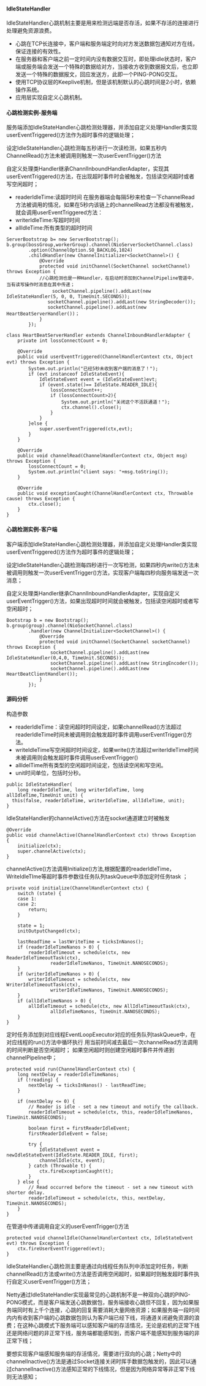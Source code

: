 #### IdleStateHandler

IdleStateHandler心跳机制主要是用来检测远端是否存活，如果不存活的连接进行处理避免资源浪费。

* 心跳在TCP长连接中，客户端和服务端定时向对方发送数据包通知对方在线，保证连接的有效性。
* 在服务器和客户端之前一定时间内没有数据交互时，即处理idle状态时，客户端或服务端会发送一个特殊的数据给对方，当接收方收到数据报文后，也立即发送一个特殊的数据报文，回应发送方，此即一个PING-PONG交互。
* 使用TCP协议层的Keeplive机制，但是该机制默认的心跳时间是2小时，依赖操作系统。
* 应用层实现自定义心跳机制。



#### 心跳检测实例-服务端

服务端添加IdleStateHandler心跳检测处理器，并添加自定义处理Handler类实现userEventTriggered()方法作为超时事件的逻辑处理；

设定IdleStateHandler心跳检测每五秒进行一次读检测，如果五秒内ChannelRead()方法未被调用则触发一次userEventTrigger()方法

自定义处理类Handler继承ChannlInboundHandlerAdapter，实现其userEventTriggered()方法，在出现超时事件时会被触发，包括读空闲超时或者写空闲超时；

* readerIdleTime:读超时时间 在服务器端会每隔5秒来检查一下channelRead方法被调用的情况，如果在5秒内该链上的channelRead方法都没有被触发，就会调用userEventTriggered方法：
* writerIdleTime:写超时时间
* allIdleTime:所有类型的超时时间

```
ServerBootstrap b= new ServerBootstrap();
b.group(bossGroup,workerGroup).channel(NioServerSocketChannel.class)
        .option(ChannelOption.SO_BACKLOG,1024)
        .childHandler(new ChannelInitializer<SocketChannel>() {
            @Override
            protected void initChannel(SocketChannel socketChannel) throws Exception {
            //心跳检测也是一种Handler，在启动时添加到ChannelPipeline管道中，当有读写操作时消息在其中传递；
            　	socketChannel.pipeline().addLast(new IdleStateHandler(5, 0, 0, TimeUnit.SECONDS));
               socketChannel.pipeline().addLast(new StringDecoder());
               socketChannel.pipeline().addLast(new HeartBeatServerHandler())；
            }
        });
```



```
class HeartBeatServerHandler extends ChannelInboundHandlerAdapter {
    private int lossConnectCount = 0;

    @Override
    public void userEventTriggered(ChannelHandlerContext ctx, Object evt) throws Exception {
        System.out.println("已经5秒未收到客户端的消息了！");
        if (evt instanceof IdleStateEvent){
            IdleStateEvent event = (IdleStateEvent)evt;
            if (event.state()== IdleState.READER_IDLE){
                lossConnectCount++;
                if (lossConnectCount>2){
                    System.out.println("关闭这个不活跃通道！");
                    ctx.channel().close();
                }
            }
        }else {
            super.userEventTriggered(ctx,evt);
        }
    }

    @Override
    public void channelRead(ChannelHandlerContext ctx, Object msg) throws Exception {
        lossConnectCount = 0;
        System.out.println("client says: "+msg.toString());
    }

	@Override
	public void exceptionCaught(ChannelHandlerContext ctx, Throwable cause) throws Exception {
        ctx.close();
    }
}
```

#### 心跳检测实例-客户端

客户端添加IdleStateHandler心跳检测处理器，并添加自定义处理Handler类实现userEventTriggered()方法作为超时事件的逻辑处理；

设定IdleStateHandler心跳检测每四秒进行一次写检测，如果四秒内write()方法未被调用则触发一次userEventTrigger()方法，实现客户端每四秒向服务端发送一次消息；

自定义处理类Handler继承ChannlInboundHandlerAdapter，实现自定义userEventTrigger()方法，如果出现超时时间就会被触发，包括读空闲超时或者写空闲超时；

```
Bootstrap b = new Bootstrap();
b.group(group).channel(NioSocketChannel.class)
        .handler(new ChannelInitializer<SocketChannel>() {
            @Override
            protected void initChannel(SocketChannel socketChannel) throws Exception {
                socketChannel.pipeline().addLast(new IdleStateHandler(0,4,0, TimeUnit.SECONDS));
                socketChannel.pipeline().addLast(new StringEncoder());
                socketChannel.pipeline().addLast(new HeartBeatClientHandler());
            }
        });
```



#### 源码分析

构造参数

* readerIdleTime：读空闲超时时间设定，如果channelRead()方法超过readerIdleTime时间未被调用则会触发超时事件调用userEventTrigger()方法。
* writeIdleTime写空闲超时时间设定，如果write()方法超过writerIdleTime时间未被调用则会触发超时事件调用userEventTrigger()
* allIdelTime所有类型的空闲超时间设定，包括读空闲和写空闲。
* unit时间单位，包括时分秒。

```
public IdleStateHandler(
	long readerIdleTime, long writerIdleTime, long allIdleTime,TimeUnit unit) {
  this(false, readerIdleTime, writerIdleTime, allIdleTime, unit);
}
```


IdleStateHandler的channelActive()方法在socket通道建立时被触发

```
@Override
public void channelActive(ChannelHandlerContext ctx) throws Exception {
    initialize(ctx);
    super.channelActive(ctx);
}
```


channelActive()方法调用Initialize()方法,根据配置的readerIdleTime，WriteIdleTIme等超时事件参数往任务队列taskQueue中添加定时任务task ；
```
private void initialize(ChannelHandlerContext ctx) {
    switch (state) {
    case 1:
    case 2:
        return;
    }

    state = 1;
    initOutputChanged(ctx);

    lastReadTime = lastWriteTime = ticksInNanos();
    if (readerIdleTimeNanos > 0) {
        readerIdleTimeout = schedule(ctx, new ReaderIdleTimeoutTask(ctx),
                readerIdleTimeNanos, TimeUnit.NANOSECONDS);
    }
    if (writerIdleTimeNanos > 0) {
        writerIdleTimeout = schedule(ctx, new WriterIdleTimeoutTask(ctx),
                writerIdleTimeNanos, TimeUnit.NANOSECONDS);
    }
    if (allIdleTimeNanos > 0) {
        allIdleTimeout = schedule(ctx, new AllIdleTimeoutTask(ctx),
                allIdleTimeNanos, TimeUnit.NANOSECONDS);
    }
}
```

定时任务添加到对应线程EventLoopExecutor对应的任务队列taskQueue中，在对应线程的run()方法中循环执行
用当前时间减去最后一次channelRead方法调用的时间判断是否空闲超时；
如果空闲超时则创建空闲超时事件并传递到channelPipeline中；
```
protected void run(ChannelHandlerContext ctx) {
    long nextDelay = readerIdleTimeNanos;
    if (!reading) {
        nextDelay -= ticksInNanos() - lastReadTime;
    }

    if (nextDelay <= 0) {
        // Reader is idle - set a new timeout and notify the callback.
        readerIdleTimeout = schedule(ctx, this, readerIdleTimeNanos, TimeUnit.NANOSECONDS);

        boolean first = firstReaderIdleEvent;
        firstReaderIdleEvent = false;

        try {
            IdleStateEvent event = newIdleStateEvent(IdleState.READER_IDLE, first);
            channelIdle(ctx, event);
        } catch (Throwable t) {
            ctx.fireExceptionCaught(t);
        }
    } else {
        // Read occurred before the timeout - set a new timeout with shorter delay.
        readerIdleTimeout = schedule(ctx, this, nextDelay, TimeUnit.NANOSECONDS);
    }
}

```

在管道中传递调用自定义的userEventTrigger()方法

```
protected void channelIdle(ChannelHandlerContext ctx, IdleStateEvent evt) throws Exception {
    ctx.fireUserEventTriggered(evt);
}
```





IdleStateHandler心跳检测主要是通过向线程任务队列中添加定时任务，判断channelRead()方法或write()方法是否调用空闲超时，如果超时则触发超时事件执行自定义userEventTrigger()方法；

Netty通过IdleStateHandler实现最常见的心跳机制不是一种双向心跳的PING-PONG模式，而是客户端发送心跳数据包，服务端接收心跳但不回复，因为如果服务端同时有上千个连接，心跳的回复需要消耗大量网络资源；如果服务端一段时间内内有收到客户端的心跳数据包则认为客户端已经下线，将通道关闭避免资源的浪费；在这种心跳模式下服务端可以感知客户端的存活情况，无论是宕机的正常下线还是网络问题的非正常下线，服务端都能感知到，而客户端不能感知到服务端的非正常下线；

要想实现客户端感知服务端的存活情况，需要进行双向的心跳；Netty中的channelInactive()方法是通过Socket连接关闭时挥手数据包触发的，因此可以通过channelInactive()方法感知正常的下线情况，但是因为网络异常等非正常下线则无法感知；

```

```